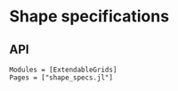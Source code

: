 # Shape specifications



## API

```@autodocs
Modules = [ExtendableGrids]
Pages = ["shape_specs.jl"]
```


